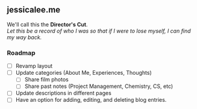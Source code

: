 
<!-- ABOUT THIS PROJECT-->
## jessicalee.me

We'll call this the **Director's Cut**.<br>
*Let this be a record of who I was so that if I were to lose myself, I can find my way back.*

<!-- ROADMAP -->
### Roadmap

- [ ] Revamp layout
- [ ] Update categories (About Me, Experiences, Thoughts)
  - [ ] Share film photos
  - [ ] Share past notes (Project Management, Chemistry, CS, etc)
- [ ] Update descriptions in different pages
- [ ] Have an option for adding, editing, and deleting blog entries.
